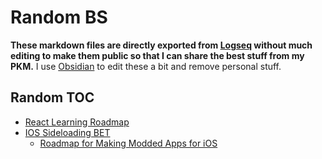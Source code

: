 # Random BS
**These markdown files are directly exported from [Logseq](https://logseq.com/) without much editing to make them public so that I can share the best stuff from my PKM.**
I use [Obsidian](https://obsidian.md/) to edit these a bit and remove personal stuff. 

## Random TOC
- [React Learning Roadmap](https://github.com/sam4rth/Random-Stuff/blob/92c0f164800bf730ade3b3448f20107a961422e1/React%20Learning%20Roadmap.md)
- [IOS Sideloading BET](https://github.com/sam4rth/Random-Stuff/blob/b48158d12069e7b8b113da0cc31b9864698a1d34/IOS%20Sideloading%20BET.md)
  - [Roadmap for Making Modded Apps for iOS](https://github.com/sam4rth/Random-Stuff/blob/b48158d12069e7b8b113da0cc31b9864698a1d34/Roadmap%20for%20Making%20Modded%20Apps%20for%20iOS.md)
